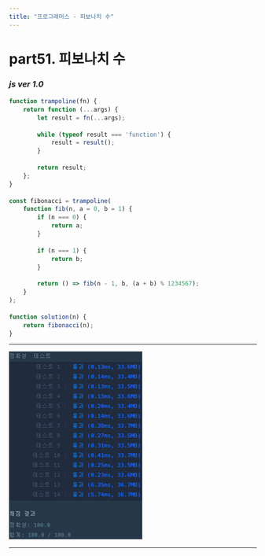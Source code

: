```yaml
---
title: "프로그래머스 - 피보나치 수"
---
```



# __part51. 피보나치 수__

### _js ver 1.0_
```js 
function trampoline(fn) {
    return function (...args) {
        let result = fn(...args);

        while (typeof result === 'function') {
            result = result();
        }

        return result;
    };
}

const fibonacci = trampoline(
    function fib(n, a = 0, b = 1) {
        if (n === 0) {
            return a;
        }

        if (n === 1) {
            return b;
        }

        return () => fib(n - 1, b, (a + b) % 1234567);
    }
);

function solution(n) {
    return fibonacci(n);
}
```
<hr/>

![실행결과_js ver 1.0](/assets/img/2024-07-10-prog51.png)

<hr/>